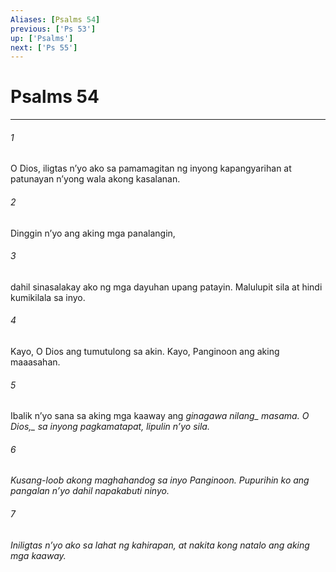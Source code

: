 ```yaml
---
Aliases: [Psalms 54]
previous: ['Ps 53']
up: ['Psalms']
next: ['Ps 55']
---
```

# Psalms 54

***






















###### 1 










O Dios, iligtas nʼyo ako sa pamamagitan ng inyong kapangyarihan at patunayan nʼyong wala akong kasalanan. 





















###### 2 










Dinggin nʼyo ang aking mga panalangin, 





















###### 3 










dahil sinasalakay ako ng mga dayuhan upang patayin. Malulupit sila at hindi kumikilala sa inyo. 





















###### 4 










Kayo, O Dios ang tumutulong sa akin. Kayo, Panginoon ang aking maaasahan. 





















###### 5 










Ibalik nʼyo sana sa aking mga kaaway ang <i class="trans-change">ginagawa nilang_ masama. <i class="trans-change">O Dios,_ sa inyong pagkamatapat, lipulin nʼyo sila. 





















###### 6 










Kusang-loob akong maghahandog sa inyo Panginoon. Pupurihin ko ang pangalan nʼyo dahil napakabuti ninyo. 





















###### 7 










Iniligtas nʼyo ako sa lahat ng kahirapan, at nakita kong natalo ang aking mga kaaway.
